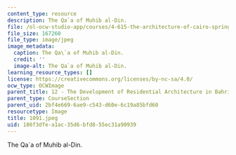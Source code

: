 ```yaml
---
content_type: resource
description: The Qa`a of Muhib al-Din.
file: /ol-ocw-studio-app/courses/4-615-the-architecture-of-cairo-spring-2002/186f3dfea1ac35d6bfd855ec31a90939_1091.jpeg
file_size: 167260
file_type: image/jpeg
image_metadata:
  caption: The Qa\`a of Muhib al-Din.
  credit: ''
  image-alt: The Qa`a of Muhib al-Din.
learning_resource_types: []
license: https://creativecommons.org/licenses/by-nc-sa/4.0/
ocw_type: OCWImage
parent_title: 12 - The Development of Residential Architecture in Bahri Cairo
parent_type: CourseSection
parent_uid: 2bf4e669-6ae9-c543-d60e-6c19a85bfd60
resourcetype: Image
title: 1091.jpeg
uid: 186f3dfe-a1ac-35d6-bfd8-55ec31a90939
---
```

The Qa`a of Muhib al-Din.